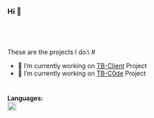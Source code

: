 ### Hi 👋

#
<br />
<br />
These are the projects I do:\
#

- 🔭 I’m currently working on [TB-Client](https://tb-client.pl) Project
- 🌱 I’m currently working on [TB-C0de](https://github.com/TB-C0de) Project

#
**Languages:**  
<code><img height="20" src="https://icon2.cleanpng.com/20180810/cxt/kisspng-oracle-certified-professional-java-se-programmer-c-grails-development-groovy-development-grails-d-5b6dde2478a285.7026776415339269484941.jpg"></code> 

#
